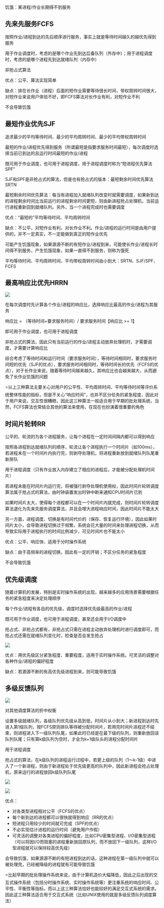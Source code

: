饥饿：某进程/作业长期得不到服务

## 先来先服务FCFS

按照作业/进程到达的先后顺序进行服务，事实上就是等待时间越久的越优先得到服务

用于作业调度时，考虑的是哪个作业先到达后备队列（外存中）；用于进程调度时，考虑的是哪个进程先到达就绪队列（内存中）

非抢占式算法

优点：公平、算法实现简单

缺点：排在长作业（进程）后面的短作业需要等待很长时间，带权周转时间很大，对短作业来说用户体验不好，即FCFS算法对长作业有利，对短作业不利

不会导致饥饿

## 最短作业优先SJF

追求最少的平均等待时间、最少的平均周转时间、最少的平均带权周转时间

最短的作业/进程优先得到服务（所谓最短是指要求服务时间最短），每次调度时选择当前已到达的且运行时间最短的作业/进程

既可用于作业调度，也可用于进程调度，用于进程调度时称为“短进程优先算法SPF”

SJF和SPF是非抢占式的算法，但是也有抢占式的版本：最短剩余时间优先算法SRTN

最短剩余时间优先算法：每当有进程加入就绪队列改变时就需要调度，如果新到达的进程剩余时间比当前运行的进程剩余时间更短，则由新进程抢占处理机，当前运行进程重新回到就绪队列。另外，当一个进程完成时也需要调度

优点：“最短的”平均等待时间、平均周转时间

缺点：不公平，对短作业有利，对长作业不利。作业/进程的运行时间是由用户提供的，并不一定真实，不一定能做到真正的短作业优先

可能产生饥饿现象，如果源源不断的有短作业/进程到来，可能使长作业/进程长时间得不到服务，产生饥饿现象，如果一直得不到服务，则称为饿死

平均等待时间、平均周转时间、平均带权周转时间由小到大：SRTN、SJF/SPF、FCFS

## 最高响应比优先HRRN

![](https://tva1.sinaimg.cn/large/008i3skNly1gr4ugd2evkj30hs0ck45s.jpg)

在每次调度时先计算各个作业/进程的响应比，选择响应比最高的作业/进程为其服务

响应比 = （等待时间+要求服务时间）/ 要求服务时间【响应比 >= 1】

即可用于作业调度，也可用于进程调度

非抢占式的算法，因此只有当前运行的作业/进程主动放弃处理机时，才需要调度，才需要计算响应比

综合考虑了等待时间和运行时间（要求服务时间），等待时间相同时，要求服务时间短的优先（SJF的优点），要求服务时间相同时，等待时间长的优先（FCFS的优点），对于长作业来说，随着等待时间越来越久，其响应比也会越来越大，从而避免了长作业饥饿的问题

⭐️以上三种算法主要关心对用户的公平性、平均周转时间、平均等待时间等评价系统整体性能的指标，但是不关心“响应时间”，也并不区分任务的紧急程度，因此对于用户来说，交互性很糟糕，因此这三种算法一般适合用于早期的批处理系统，当然，FCFS算法也常结合其他的算法来使用，在现在也扮演着很重要的角色

## 时间片轮转RR

公平的、轮流的为各个进程服务，让每个进程在一定时间间隔内都可以得到响应

按照各进程到达就绪队列的顺序，轮流让各个进程执行一个时间片（如100ms），若进程未在一个时间片内执行完，则剥夺处理机，将进程重新放到就绪队列队尾重新排队

用于进程调度（只有作业放入内存建立了相应的进程后，才能被分配处理机时间片）

若进程未能在时间片内运行完，将被强行剥夺处理机使用权，因此时间片轮转调度算法属于抢占式的算法，由时钟装置发出时钟中断来通知CPU时间片已到

如果时间片太大，使得每个进程都可以在一个时间片内就完成，则时间片轮转调度算法退化为先来先服务调度算法，并且会增大进程响应时间，因此时间片不能太大

另一方面，进程调度、切换是有时间代价的（保存、恢复运行环境），因此如果时间片太小，会导致进程切换过于频繁，系统会花大量的时间来处理进程切换，从而导致实际用于进程执行的时间比例减少，可见时间片也不能太小

优点：公平、响应快、适用于分时操作系统

缺点：由于高频率的进程切换，因此有一定的开销；不区分任务的紧急程度

不会导致饥饿

## 优先级调度

随着计算机的发展，特别是实时操作系统的出现，越来越多的应用场景需要根据任务的紧急程度来决定处理顺序

每个作业/进程有各自的优先级，调度时选择优先级最高的作业/进程

既可用于作业调度，也可用于进程调度，甚至还会用于I/O调度中

抢占式、非抢占式都有，非抢占式只需在进程主动放弃处理机时进行调度即可，而抢占式还需在就绪队列变化时，检查是否会发生抢占

![](https://tva1.sinaimg.cn/large/008i3skNly1gr4w8jzpvcj30x20f2dw7.jpg)

优点：用优先级区分紧急程度、重要程度，适用于实时操作系统。可灵活的调整对各种作业/进程的偏好程度

缺点：若源源不断的有高优先级进程到来，则可能导致饥饿

## 多级反馈队列

![](https://tva1.sinaimg.cn/large/008i3skNly1gr4wdcc4oxj30ee0cytey.jpg)

对其他调度算法的折中权衡

设置多级就绪队列，各级队列优先级从高到低，时间片从小到大；新进程到达时先进入第1级队列，按FCFS原则排队等待被分配时间片，若用完时间片进程还不结束，则进程进入下一级队列队尾，如果此时已经是在最下级的队列，则重新放回该队列队尾；只有第k级队列为空时，才会为k+1级队头的进程分配时间片

用于进程调度

抢占式的算法，在k级队列的进程运行过程中，若更上级的队列（1～k-1级）中进入了一个新进程，则由于新进程处于优先级更高的队列中，因此新进程会抢占处理机，原来运行的进程放回k级队列队尾

![](https://tva1.sinaimg.cn/large/008i3skNly1gr4wrcgzm1j30wg08g43w.jpg)

![](https://tva1.sinaimg.cn/large/008i3skNly1gr4wswq556j30wg09cdll.jpg)

优点：

- 对各类型进程相对公平（FCFS的优点）
- 每个新到达的进程都可以很快就得到响应（RR的优点）
- 短进程只用较少的时间就可完成（SPF的优点）
- 不必实现估计进程的运行时间（避免用户作假）
- 可灵活的调整对各类进程的偏好程度，比如CPU密集型进程、I/O密集型进程（可以将因I/O而阻塞的进程重新放回原队列，而不放回下一级队列，这样I/O型进程就可以保持较高优先级）

会导致饥饿，如果源源不断的有短进程到达的话，这种进程在第一级队列中就可以被处理完，已经被降级的进程就有可能导致饥饿

⭐️比起早期的批处理操作系统来说，由于计算机造价大幅降低，因此之后出现的交互式操作系统（包括分时操作系统、实时操作系统等）更注重系统的响应时间、公平性、平衡性等指标。而以上这三种算法恰好也能较好的满足交互式系统的需求。因此这三种算法适合用于交互式系统（比如UNIX使用的就是多级反馈队列调度算法）